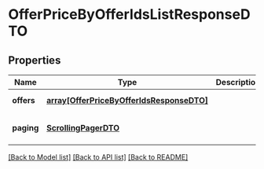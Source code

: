 # OfferPriceByOfferIdsListResponseDTO

## Properties
Name | Type | Description | Notes
------------ | ------------- | ------------- | -------------
**offers** | [**array[OfferPriceByOfferIdsResponseDTO]**](OfferPriceByOfferIdsResponseDTO.md) |  | [default to null]
**paging** | [**ScrollingPagerDTO**](ScrollingPagerDTO.md) |  | [optional] [default to null]

[[Back to Model list]](../README.md#documentation-for-models) [[Back to API list]](../README.md#documentation-for-api-endpoints) [[Back to README]](../README.md)


